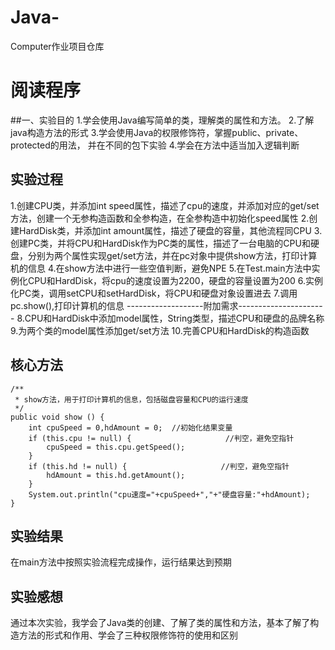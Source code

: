 # Java-
Computer作业项目仓库
# 阅读程序
##一、实验目的
 1.学会使用Java编写简单的类，理解类的属性和方法。
 2.了解java构造方法的形式
 3.学会使用Java的权限修饰符，掌握public、private、protected的用法， 并在不同的包下实验
 4.学会在方法中适当加入逻辑判断
## 实验过程
 1.创建CPU类，并添加int speed属性，描述了cpu的速度，并添加对应的get/set方法，创建一个无参构造函数和全参构造，在全参构造中初始化speed属性
 2.创建HardDisk类，并添加int amount属性，描述了硬盘的容量，其他流程同CPU
 3.创建PC类，并将CPU和HardDisk作为PC类的属性，描述了一台电脑的CPU和硬盘，分别为两个属性实现get/set方法，并在pc对象中提供show方法，打印计算机的信息
 4.在show方法中进行一些空值判断，避免NPE
 5.在Test.main方法中实例化CPU和HardDisk，将cpu的速度设置为2200，硬盘的容量设置为200
 6.实例化PC类，调用setCPU和setHardDisk，将CPU和硬盘对象设置进去
 7.调用pc.show(),打印计算机的信息
 -------------------附加需求----------------------
 8.CPU和HardDisk中添加model属性，String类型，描述CPU和硬盘的品牌名称
 9.为两个类的model属性添加get/set方法
 10.完善CPU和HardDisk的构造函数
## 核心方法
 	/**
	 * show方法，用于打印计算机的信息，包括磁盘容量和CPU的运行速度
	 */
	public void show () {
		int cpuSpeed = 0,hdAmount = 0;  //初始化结果变量
		if (this.cpu != null) {                     //判空，避免空指针
			cpuSpeed = this.cpu.getSpeed();
		}
		if (this.hd != null) {                     //判空，避免空指针
			hdAmount = this.hd.getAmount();
		}
		System.out.println("cpu速度="+cpuSpeed+","+"硬盘容量:"+hdAmount);
	}
## 实验结果
 在main方法中按照实验流程完成操作，运行结果达到预期
## 实验感想
 通过本次实验，我学会了Java类的创建、了解了类的属性和方法，基本了解了构造方法的形式和作用、学会了三种权限修饰符的使用和区别
